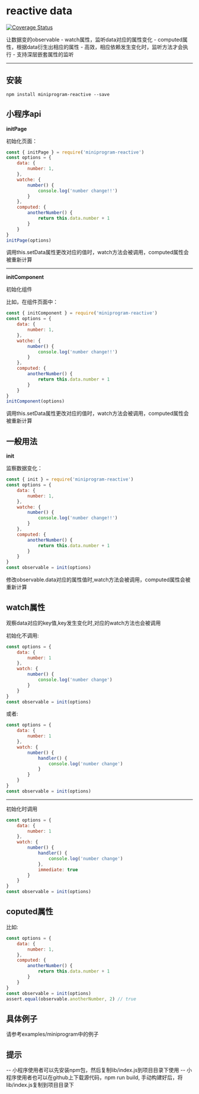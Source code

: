 # reactive data

[![Coverage Status](https://coveralls.io/repos/github/hopperhuang/miniprogram-reactive/badge.svg?branch=master)](https://coveralls.io/github/hopperhuang/miniprogram-reactive?branch=master)

让数据变的observable
    - watch属性，监听data对应的属性变化
    - computed属性，根据data衍生出相应的属性
    - 高效，相应依赖发生变化时，监听方法才会执行
    - 支持深层嵌套属性的监听

---

## 安装

```
npm install miniprogram-reactive --save
```

## 小程序api

**initPage**

初始化页面：

```js
const { initPage } = require('miniprogram-reactive')
const options = {
    data: {
        number: 1,
    },
    watche: {
        number() {
            console.log('number change!!')
        }
    },
    computed: {
        anotherNumber() {
            return this.data.number + 1
        }
    }
}
initPage(options)
```

调用this.setData属性更改对应的值时，watch方法会被调用，computed属性会被重新计算

---

**initComponent**

初始化组件

比如，在组件页面中：
```js
const { initComponent } = require('miniprogram-reactive')
const options = {
    data: {
        number: 1,
    },
    watche: {
        number() {
            console.log('number change!!')
        }
    },
    computed: {
        anotherNumber() {
            return this.data.number + 1
        }
    }
}
initComponent(options)

```

调用this.setData属性更改对应的值时，watch方法会被调用，computed属性会被重新计算

## 一般用法

**init**

监察数据变化：

```js
const { init } = require('miniprogram-reactive')
const options = {
    data: {
        number: 1,
    },
    watche: {
        number() {
            console.log('number change!!')
        }
    },
    computed: {
        anotherNumber() {
            return this.data.number + 1
        }
    }
}
const observable = init(options)

```

修改observable.data对应的属性值时,watch方法会被调用，computed属性会被重新计算

## watch属性

观察data对应的key值,key发生变化时,对应的watch方法也会被调用

初始化不调用:

```js
const options = {
    data: {
        number: 1
    },
    watch: {
        number() {
            console.log('number change')
        }
    }
}
const observable = init(options)
```

或者:

```js
const options = {
    data: {
        number: 1
    },
    watch: {
        number() {
            handler() {
                console.log('number change')
            }
        }
    }
}
const observable = init(options)
```

---

初始化时调用

```js
const options = {
    data: {
        number: 1
    },
    watch: {
        number() {
            handler() {
                console.log('number change')
            },
            immediate: true
        }
    }
}
const observable = init(options)
```

## coputed属性

比如:

```js
const options = {
    data: {
        number: 1,
    },
    computed: {
        anotherNumber() {
            return this.data.number + 1
        }
    }
}
const observable = init(options)
assert.equal(observable.anotherNumber, 2) // true
```

## 具体例子

请参考examples/miniprogram中的例子


## 提示

-- 小程序使用者可以先安装npm包，然后复制lib/index.js到项目目录下使用
-- 小程序使用者也可以在github上下载源代码，npm run build, 手动构建好后，将lib/index.js复制到项目目录下
